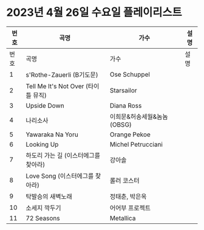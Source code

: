 # 2023년 4월 26일 수요일 플레이리스트

| 번호 | 곡명 | 가수 | 설명 |
|------|------|------|------|
| 번호 | 곡명 | 가수 | 설명 |
| 1 | s'Rothe-Zauerli (B기도문) | Ose Schuppel |  |
| 2 | Tell Me It's Not Over (타이틀 뮤직) | Starsailor |  |
| 3 | Upside Down | Diana Ross |  |
| 4 | 나리소사 | 이희문&허송세월&놈놈 (OBSG) |  |
| 5 | Yawaraka Na Yoru | Orange Pekoe |  |
| 6 | Looking Up | Michel Petrucciani |  |
| 7 | 하도리 가는 길 (이스터에그를 찾아라) | 강아솔 |  |
| 8 | Love Song (이스터에그를 찾아라) | 롤러 코스터 |  |
| 9 | 탁발승의 새벽노래 | 정태춘, 박은옥 |  |
| 10 | 소세지 깍두기 | 어어부 프로젝트 |  |
| 11 | 72 Seasons | Metallica |  |
